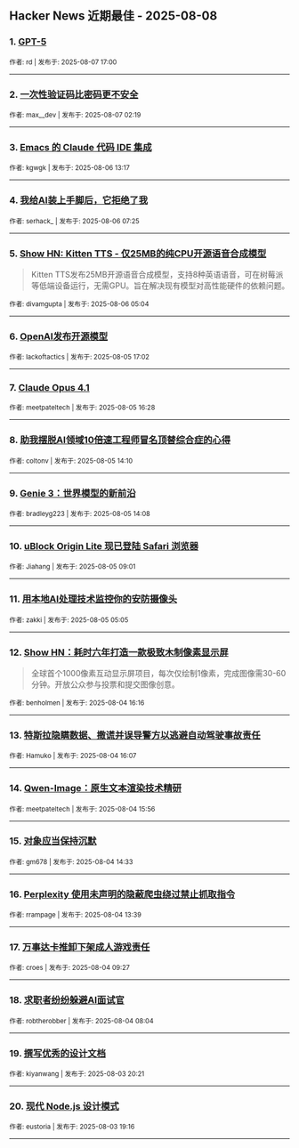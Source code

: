 ## Hacker News 近期最佳 - 2025-08-08


### 1. [GPT-5](https://news.ycombinator.com/item?id=44826997)

<sub>作者: rd | 发布于: 2025-08-07 17:00</sub>

---

### 2. [一次性验证码比密码更不安全](https://news.ycombinator.com/item?id=44819917)

<sub>作者: max__dev | 发布于: 2025-08-07 02:19</sub>

---

### 3. [Emacs 的 Claude 代码 IDE 集成](https://news.ycombinator.com/item?id=44811567)

<sub>作者: kgwgk | 发布于: 2025-08-06 13:17</sub>

---

### 4. [我给AI装上手脚后，它拒绝了我](https://news.ycombinator.com/item?id=44808794)

<sub>作者: serhack_ | 发布于: 2025-08-06 07:25</sub>

---

### 5. [Show HN: Kitten TTS - 仅25MB的纯CPU开源语音合成模型](https://news.ycombinator.com/item?id=44807868)
> Kitten TTS发布25MB开源语音合成模型，支持8种英语语音，可在树莓派等低端设备运行，无需GPU。旨在解决现有模型对高性能硬件的依赖问题。

<sub>作者: divamgupta | 发布于: 2025-08-06 05:04</sub>

---

### 6. [OpenAI发布开源模型](https://news.ycombinator.com/item?id=44800746)

<sub>作者: lackoftactics | 发布于: 2025-08-05 17:02</sub>

---

### 7. [Claude Opus 4.1](https://news.ycombinator.com/item?id=44800185)

<sub>作者: meetpateltech | 发布于: 2025-08-05 16:28</sub>

---

### 8. [助我摆脱AI领域10倍速工程师冒名顶替综合症的心得](https://news.ycombinator.com/item?id=44798189)

<sub>作者: coltonv | 发布于: 2025-08-05 14:10</sub>

---

### 9. [Genie 3：世界模型的新前沿](https://news.ycombinator.com/item?id=44798166)

<sub>作者: bradleyg223 | 发布于: 2025-08-05 14:08</sub>

---

### 10. [uBlock Origin Lite 现已登陆 Safari 浏览器](https://news.ycombinator.com/item?id=44795825)

<sub>作者: Jiahang | 发布于: 2025-08-05 09:01</sub>

---

### 11. [用本地AI处理技术监控你的安防摄像头](https://news.ycombinator.com/item?id=44794508)

<sub>作者: zakki | 发布于: 2025-08-05 05:05</sub>

---

### 12. [Show HN：耗时六年打造一款极致木制像素显示屏](https://news.ycombinator.com/item?id=44787902)
> 全球首个1000像素互动显示屏项目，每次仅绘制1像素，完成图像需30-60分钟。开放公众参与投票和提交图像创意。

<sub>作者: benholmen | 发布于: 2025-08-04 16:16</sub>

---

### 13. [特斯拉隐瞒数据、撒谎并误导警方以逃避自动驾驶事故责任](https://news.ycombinator.com/item?id=44787780)

<sub>作者: Hamuko | 发布于: 2025-08-04 16:07</sub>

---

### 14. [Qwen-Image：原生文本渲染技术精研](https://news.ycombinator.com/item?id=44787631)

<sub>作者: meetpateltech | 发布于: 2025-08-04 15:56</sub>

---

### 15. [对象应当保持沉默](https://news.ycombinator.com/item?id=44786367)

<sub>作者: gm678 | 发布于: 2025-08-04 14:33</sub>

---

### 16. [Perplexity 使用未声明的隐蔽爬虫绕过禁止抓取指令](https://news.ycombinator.com/item?id=44785636)

<sub>作者: rrampage | 发布于: 2025-08-04 13:39</sub>

---

### 17. [万事达卡推卸下架成人游戏责任](https://news.ycombinator.com/item?id=44783566)

<sub>作者: croes | 发布于: 2025-08-04 09:27</sub>

---

### 18. [求职者纷纷躲避AI面试官](https://news.ycombinator.com/item?id=44783155)

<sub>作者: robtherobber | 发布于: 2025-08-04 08:04</sub>

---

### 19. [撰写优秀的设计文档](https://news.ycombinator.com/item?id=44779428)

<sub>作者: kiyanwang | 发布于: 2025-08-03 20:21</sub>

---

### 20. [现代 Node.js 设计模式](https://news.ycombinator.com/item?id=44778936)

<sub>作者: eustoria | 发布于: 2025-08-03 19:16</sub>

---
